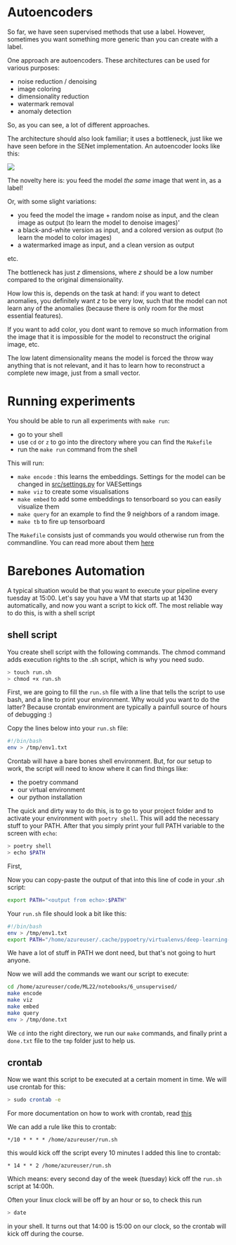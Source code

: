 # Autoencoders

So far, we have seen supervised methods that use a label.
However, sometimes you want something more generic than you can create with a label.

One approach are autoencoders. These architectures can be used for various purposes:

- noise reduction / denoising
- image coloring
- dimensionality reduction
- watermark removal
- anomaly detection

So, as you can see, a lot of different approaches.

The architecture should also look familiar; it uses a bottleneck, just like we have seen before in the SENet implementation. An autoencoder looks like this:

<img src="https://uvadlc-notebooks.readthedocs.io/en/latest/_images/autoencoder_visualization.svg">

The novelty here is: you feed the model *the same* image that went in, as a label!

Or, with some slight variations: 
- you feed the model the image + random noise as input, and the clean image as output (to learn the model to denoise images)'
- a black-and-white version as input, and a colored version as output (to learn the model to color images)
- a watermarked image as input, and a clean version as output

etc.

The bottleneck has just $z$ dimensions, where $z$ should be a low number compared to the original dimensionality.

How low this is, depends on the task at hand: if you want to detect anomalies, you definitely want $z$ to be very low, such that the model can not learn any of the anomalies (because there is only room for the most essential features).

If you want to add color, you dont want to remove so much information from the image that it is impossible for the model to reconstruct the original image, etc.

The low latent dimensionality means the model is forced the throw way anything that is not relevant, and it has to learn how to reconstruct a complete new image, just from a small vector.

# Running experiments
You should be able to run all experiments with `make run`:
- go to your shell
- use `cd` or `z` to go into the directory where you can find the `Makefile`
- run the `make run` command from the shell

This will run:
- `make encode` : this learns the embeddings. Settings for the model can be changed in [src/settings.py](../../src/settings.py) for VAESettings
- `make viz` to create some visualisations
- `make embed` to add some embeddings to tensorboard so you can easily visualize them
- `make query` for an example to find the 9 neighbors of a random image.
- `make tb` to fire up tensorboard

The `Makefile` consists just of commands you would otherwise run from the commandline. You can read more
about them [here](https://opensource.com/article/18/8/what-how-makefile)

# Barebones Automation

A typical situation would be that you want to execute your pipeline every tuesday at 15:00.
Let's say you have a VM that starts up at 1430 automatically, and now you want a script to kick off.
The most reliable way to do this, is with a shell script

## shell script
You create shell script with the following commands. The chmod command adds execution rights to the .sh script, which is why you need sudo.

```bash
> touch run.sh
> chmod +x run.sh
```

First, we are going to fill the `run.sh` file with a line that tells the script to use bash, and a line to print your environment. Why would you want to do the latter? Because crontab environment are typically a painfull source of hours of debugging :)

Copy the lines below into your `run.sh` file:
```bash
#!/bin/bash
env > /tmp/env1.txt
```

Crontab will have a bare bones shell environment. But, for our setup to work, the script will need to know where it can find things like:
- the poetry command
- our virtual environment
- our python installation

The quick and dirty way to do this, is to go to your project folder and to activate your environment with `poetry shell`. This will add the necessary stuff to your PATH. After that you simply print your full PATH variable to the screen with `echo`:

```bash
> poetry shell
> echo $PATH
```
First, 

Now you can copy-paste the output of that into this line of code in your .sh script:

```bash
export PATH="<output from echo>:$PATH"
```

Your `run.sh` file should look a bit like this:
```bash
#!/bin/bash
env > /tmp/env1.txt
export PATH="/home/azureuser/.cache/pypoetry/virtualenvs/deep-learning-ho7aY0_Y-py3.9/bin:/home/azureuser/.julia/juliaup/bin:/home/azureuser/.local/bin:/home/azureuser/.julia/juliaup/bin:/home/azureuser/.local/bin:/home/azureuser/.pyenv/shims:/home/azureuser/.pyenv/bin:/home/azureuser/.cargo/bin:/usr/local/sbin:/usr/local/bin:/usr/sbin:/usr/bin:/sbin:/bin:/usr/games:/usr/local/games:/snap/bin:$PATH"
```

We have a lot of stuff in PATH we dont need, but that's not going to hurt anyone. 

Now we will add the commands we want our script to execute:

```bash
cd /home/azureuser/code/ML22/notebooks/6_unsupervised/
make encode
make viz
make embed
make query
env > /tmp/done.txt
```

We `cd` into the right directory, we run our `make` commands, and finally print a `done.txt` file to the `tmp` folder just to help us.

## crontab
Now we want this script to be executed at a certain moment in time. We will use crontab for this:

```bash
> sudo crontab -e
```
For more documentation on how to work with crontab, read [this](https://www.adminschoice.com/crontab-quick-reference)

We can add a rule like this to crontab:

```
*/10 * * * * /home/azureuser/run.sh
```

this would kick off the script every 10 minutes
I added this line to crontab:

```
* 14 * * 2 /home/azureuser/run.sh
```
Which means: every second day of the week (tuesday) kick off the `run.sh` script at 14:00h.

Often your linux clock will be off by an hour or so, to check this run
```bash
> date
```
in your shell. It turns out that 14:00 is 15:00 on our clock, so the crontab will kick off during the course.






